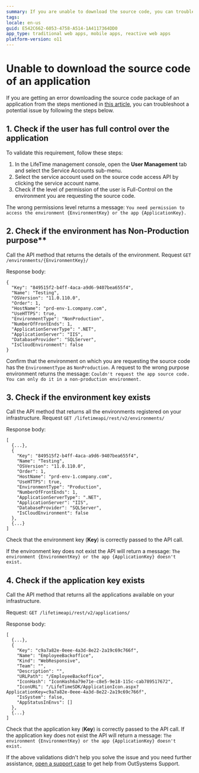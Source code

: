 ```yaml
---
summary: If you are unable to download the source code, you can troubleshoot by validating factors, such as full-control, application key, environment key, etc. of an application.
tags: 
locale: en-us
guid: E542C662-6053-4758-A514-1A4117364DD0
app_type: traditional web apps, mobile apps, reactive web apps
platform-version: o11
---
```


# Unable to download the source code of an application

If you are getting an error downloading the source code package of an application from the steps mentioned in [this article](https://success.outsystems.com/documentation/11/reference/outsystems_apis/lifetime_api_v2/lifetime_api_examples/get_source_code_of_an_application/), you can troubleshoot a potential issue by following the steps below. 

## 1. Check if the user has full control over the application

To validate this requirement, follow these steps:

1. In the LifeTime management console, open the **User Management** tab and select the Service Accounts sub-menu.
1. Select the service account used on the source code access API by clicking the service account name.
1. Check if the level of permission of the user is Full-Control on the environment you are requesting the source code.

The wrong permissions level returns a message: `You need permission to access the environment {EnvironmentKey} or the app {ApplicationKey}.`

## 2. Check if the environment has Non-Production purpose**

Call the API method that returns the details of the environment.
Request `GET /environments/{EnvironmentKey}/`

Response body:

```
{
  "Key": "849515f2-b4ff-4aca-a9d6-9407bea655f4",
  "Name": "Testing",
  "OSVersion": "11.0.110.0",
  "Order": 1,
  "HostName": "prd-env-1.company.com",
  "UseHTTPS": true,
  "EnvironmentType": "NonProduction",
  "NumberOfFrontEnds": 1,
  "ApplicationServerType": ".NET",
  "ApplicationServer": "IIS",
  "DatabaseProvider": "SQLServer",
  "IsCloudEnvironment": false
}
```
Confirm that the environment on which you are requesting the source code has the `EnvironmentType` as `NonProduction`.
A request to the wrong purpose environment returns the message: `Couldn't request the app source code. You can only do it in a non-production environment.`


## 3. Check if the environment key exists

Call the API method that returns all the environments registered on your infrastructure.
Request `GET /lifetimeapi/rest/v2/environments/`

Response body:

```
[
  {...},
  {
    "Key": "849515f2-b4ff-4aca-a9d6-9407bea655f4",
    "Name": "Testing",
    "OSVersion": "11.0.110.0",
    "Order": 1,
    "HostName": "prd-env-1.company.com",
    "UseHTTPS": true,
    "EnvironmentType": "Production",
    "NumberOfFrontEnds": 1,
    "ApplicationServerType": ".NET",
    "ApplicationServer": "IIS",
    "DatabaseProvider": "SQLServer",
    "IsCloudEnvironment": false
  },
  {...}
]
```

Check that the environment key (**Key**) is correctly passed to the API call.

If the environment key does not exist the API will return a message: `The environment {EnvironmentKey} or the app {ApplicationKey} doesn't exist.`


## 4. Check if the application key exists

Call the API method that returns all the applications available on your infrastructure.

Request: `GET /lifetimeapi/rest/v2/applications/`

Response body:

```
[
  {...},
  {
    "Key": "c9a7a82e-0eee-4a3d-8e22-2a19c69c766f",
    "Name": "EmployeeBackoffice",
    "Kind": "WebResponsive",
    "Team": "",
    "Description": "",
    "URLPath": "/EmployeeBackoffice",
    "IconHash": "IconHash6a79e71e-c8e5-9e18-115c-cab789517672",
    "IconURL": "/LifeTimeSDK/ApplicationIcon.aspx?ApplicationKey=c9a7a82e-0eee-4a3d-8e22-2a19c69c766f",
    "IsSystem": false,
    "AppStatusInEnvs": []
  },
  {...}
]

```

Check that the application key (**Key**) is correctly passed to the API call.
If the application key does not exist the API will return a message: `The environment {EnvironmentKey} or the app {ApplicationKey} doesn't exist.`


If the above validations didn't help you solve the issue and you need further assistance, [open a support case](https://www.outsystems.com/SupportPortal/CaseOpen/) to get help from OutSystems Support.
